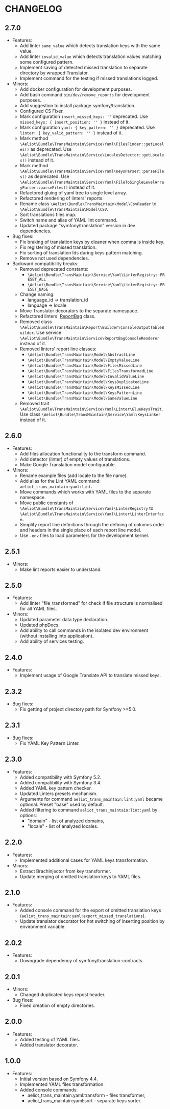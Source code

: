 CHANGELOG
=========

2.7.0
-----
* Features:
  * Add linter `same_value` which detects translation keys with the same value.
  * Add linter `invalid_value` which detects translation values matching some configured pattern.
  * Implement saving of detected missed translation to separate directory by wrapped Translator.
  * Implement command for the testing if missed translations logged.
* Minors:
  * Add docker configuration for development purposes.
  * Add bash command `bin/dev/remove_reports` for development purposes.
  * Add suggestion to install package symfony/translation.
  * Configured CS Fixer.
  * Mark configuration `insert_missed_keys: ''` deprecated.
    Use `missed_keys: { insert_position: '' }` instead of it.
  * Mark configuration `yaml: { key_pattern: '' }` deprecated.
    Use `linter: { key_valid_pattern: '' }` instead of it.
  * Mark method `\Aeliot\Bundle\TransMaintain\Service\Yaml\FilesFinder::getLocales()` as deprecated.
    Use `\Aeliot\Bundle\TransMaintain\Service\LocalesDetector::getLocales()` instead of it.
  * Mark method `\Aeliot\Bundle\TransMaintain\Service\Yaml\KeysParser::parseFiles()` as deprecated.
    Use `\Aeliot\Bundle\TransMaintain\Service\Yaml\FileToSingleLevelArrayParser::parseFiles()` instead of it.
  * Refactored gluing of yaml tree to single level array.
  * Refactored rendering of linters' reports.
  * Rename class `\Aeliot\Bundle\TransMaintain\Model\CsvReader` to `\Aeliot\Bundle\TransMaintain\Model\CSV`.
  * Sort translations files map.
  * Switch name and alias of YAML lint command.
  * Updated package "symfony/translation" version in dev dependencies.
* Bug fixes:
  * Fix braking of translation keys by cleaner when comma is inside key.
  * Fix registering of missed translation.
  * Fix sorting of translation Ids during keys pattern matching.
  * Remove not used dependencies.
* Backward compatibility breaks:
  * Removed deprecated constants:
    * `\Aeliot\Bundle\TransMaintain\Service\Yaml\LinterRegistry::PRESET_ALL`
    * `\Aeliot\Bundle\TransMaintain\Service\Yaml\LinterRegistry::PRESET_BASE`
  * Change naming:
    * language_id -> translation_id
    * language -> locale
  * Move Translator decorators to the separate namespace.
  * Refactored linters' [ReportBag](src/Model/ReportBag.php) class.
  * Removed class `\Aeliot\Bundle\TransMaintain\Report\Builder\ConsoleOutputTableBuilder`.
    Use service `\Aeliot\Bundle\TransMaintain\Service\ReportBagConsoleRenderer` instead of it.
  * Removed linters' report line classes:
    * `\Aeliot\Bundle\TransMaintain\Model\AbstractLine`
    * `\Aeliot\Bundle\TransMaintain\Model\EmptyValueLine`
    * `\Aeliot\Bundle\TransMaintain\Model\FilesMissedLine`
    * `\Aeliot\Bundle\TransMaintain\Model\FilesTransformedLine`
    * `\Aeliot\Bundle\TransMaintain\Model\InvalidValueLine`
    * `\Aeliot\Bundle\TransMaintain\Model\KeysDuplicatedLine`
    * `\Aeliot\Bundle\TransMaintain\Model\KeysMissedLine`
    * `\Aeliot\Bundle\TransMaintain\Model\KeysPatternLine`
    * `\Aeliot\Bundle\TransMaintain\Model\SameValueLine`
  * Removed trait `\Aeliot\Bundle\TransMaintain\Service\Yaml\Linter\GlueKeysTrait`. 
    Use class `\Aeliot\Bundle\TransMaintain\Service\Yaml\KeysLinker` instead of it. 

2.6.0
-----
* Features:
  * Add files allocation functionality to the transform command.
  * Add detector (linter) of empty values of translations.
  * Make Google Translation model configurable.
* Minors:
  * Rename example files (add locale to the file name).
  * Add alias for the Lint YAML command: `aeliot_trans_maintain:yaml:lint`.
  * Move commands which works with YAML files to the separate namespace.
  * Move public constants of `\Aeliot\Bundle\TransMaintain\Service\Yaml\LinterRegistry` to `\Aeliot\Bundle\TransMaintain\Service\Yaml\Linter\LinterInterface`.
  * Simplify report line definitions through the defining of columns order and headers in the single place of each report line model.
  * Use `.env` files to load parameters for the development kernel.

2.5.1
-----
* Minors:
  * Make lint reports easier to understand.

2.5.0
-----
* Features:
  * Add linter "file_transformed" for check if file structure is normalised for all YAML files.
* Minors:
  * Updated parameter data type declaration.
  * Updated phpDocs.
  * Add ability to call commands in the isolated dev environment (without installing into application).
  * Add ability of services testing.

2.4.0
-----
* Features:
  * Implement usage of Google Translate API to translate missed keys.

2.3.2
-----
* Bug fixes:
  * Fix getting of project directory path for Symfony >=5.0.

2.3.1
-----
* Bug fixes:
  * Fix YAML Key Pattern Linter.

2.3.0
-----
* Features:
  * Added compatibility with Symfony 5.2.
  * Added compatibility with Symfony 3.4.
  * Added YAML key pattern checker.
  * Updated Linters presets mechanism.
  * Arguments for command `aeliot_trans_maintain:lint:yaml` became optional. Preset "base" used by default.
  * Added filtering to command `aeliot_trans_maintain:lint:yaml` by options:
    * "domain" - list of analyzed domains,
    * "locale" - list of analyzed locales.

2.2.0
-----
* Features:
  * Implemented additional cases for YAML keys transformation.
* Minors:
  * Extract BrachInjector from key transformer.
  * Update merging of omitted translation keys to YAML files.

2.1.0
-----
* Features:
  * Added console command for the export of omitted translation keys (`aeliot_trans_maintain:yaml:export_missed_translations`).
  * Update translator decorator for hot switching of inserting position by environment variable.

2.0.2
-----
* Features:
  * Downgrade dependency of symfony/translation-contracts.

2.0.1
-----
* Minors:
  * Changed duplicated keys repost header.
* Bug fixes:
  * Fixed creation of empty directories.

2.0.0
-----
* Features:
  * Added testing of YAML files.
  * Added translator decorator.

1.0.0
-----
* Features:
  * Initial version based on Symfony 4.4.
  * Implemented YAML files transformation.
  * Added console commands:
      * aeliot_trans_maintain:yaml:transform - files transformer,
      * aeliot_trans_maintain:yaml:sort - separate keys sorter.

